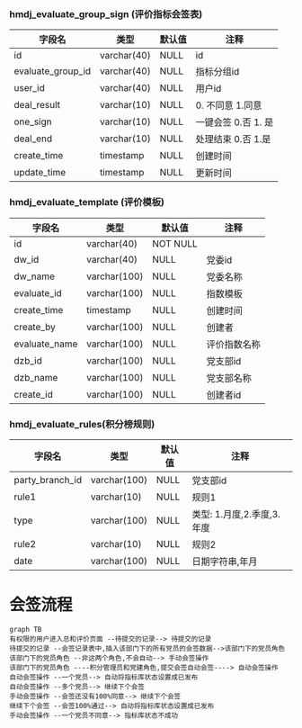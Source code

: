### hmdj_evaluate_group_sign (评价指标会签表)
| 字段名                     | 类型        | 默认值 | 注释                         | 
| -------------------------- | ----------- | ------ | ---------------------------- | 
| id                         | varchar(40) | NULL   | id                           | 
| evaluate_group_id          | varchar(40) | NULL   | 指标分组id                   | 
| user_id                    | varchar(40) | NULL   | 用户id                       | 
| deal_result                | varchar(10) | NULL   | 0. 不同意 1.同意             | 
| one_sign                   | varchar(10) | NULL   | 一键会签 0.否 1. 是           | 
| deal_end                   | varchar(10) | NULL   | 处理结束 0.否 1.是            | 
| create_time                | timestamp   | NULL   | 创建时间                     | 
| update_time                | timestamp   | NULL   | 更新时间                     | 

### hmdj_evaluate_template (评价模板)
| 字段名           | 类型        | 默认值 | 注释                 | 
| ---------------- | ----------- | ------ | -------------------- | 
| id               | varchar(40) | NOT NULL |                       | 
| dw_id            | varchar(40) | NULL   | 党委id               | 
| dw_name          | varchar(100) | NULL   | 党委名称             | 
| evaluate_id      | varchar(100) | NULL   | 指数模板             | 
| create_time      | timestamp   | NULL   | 创建时间             | 
| create_by        | varchar(100) | NULL   | 创建者               | 
| evaluate_name    | varchar(100) | NULL   | 评价指数名称         | 
| dzb_id           | varchar(100) | NULL   | 党支部id             | 
| dzb_name         | varchar(100) | NULL   | 党支部名称           | 
| create_id        | varchar(100) | NULL   | 创建者id             | 

### hmdj_evaluate_rules(积分榜规则)
| 字段名            | 类型        | 默认值 | 注释                 | 
| ----------------- | ----------- | ------ | -------------------- | 
| party_branch_id   | varchar(100) | NULL   | 党支部id             | 
| rule1             | varchar(10)  | NULL   | 规则1                | 
| type              | varchar(100) | NULL   | 类型: 1.月度,2.季度,3.年度 | 
| rule2             | varchar(10)  | NULL   | 规则2                | 
| date              | varchar(100) | NULL   | 日期字符串,年月        | 

# 会签流程
```mermaid
graph TB
有权限的用户进入总和评价页面 --待提交的记录--> 待提交的记录
待提交的记录 --会签记录表中,插入该部门下的所有党员的会签数据-->该部门下的党员角色
该部门下的党员角色 --非这两个角色,不会自动--> 手动会签操作
该部门下的党员角色 ----积分管理员和党建角色,提交会签自动会签----> 自动会签操作
自动会签操作 --一个党员--> 自动将指标库状态设置成已发布
自动会签操作 --多个党员--> 继续下个会签
手动会签操作 --会签还没有100%同意--> 继续下个会签 
继续下个会签 --会签100%通过--> 自动将指标库状态设置成已发布
手动会签操作 --一个党员不同意--> 指标库状态不成功

```